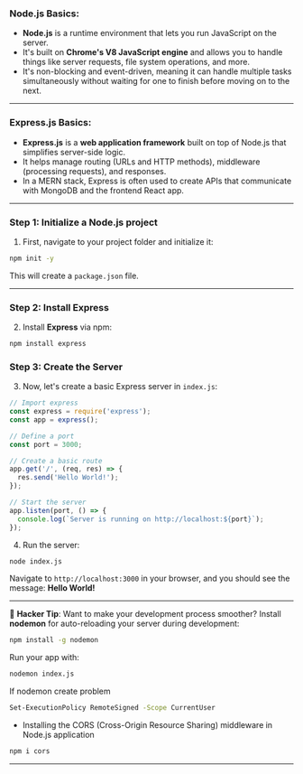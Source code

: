 
### **Node.js Basics**:
- **Node.js** is a runtime environment that lets you run JavaScript on the server.
- It's built on **Chrome's V8 JavaScript engine** and allows you to handle things like server requests, file system operations, and more.
- It's non-blocking and event-driven, meaning it can handle multiple tasks simultaneously without waiting for one to finish before moving on to the next.

---

### **Express.js Basics**:
- **Express.js** is a **web application framework** built on top of Node.js that simplifies server-side logic.
- It helps manage routing (URLs and HTTP methods), middleware (processing requests), and responses.
- In a MERN stack, Express is often used to create APIs that communicate with MongoDB and the frontend React app.

---


### **Step 1: Initialize a Node.js project**

1. First, navigate to your project folder and initialize it:
```bash
npm init -y
```
This will create a `package.json` file.

---

### **Step 2: Install Express**

2. Install **Express** via npm:
```bash
npm install express
```


### **Step 3: Create the Server**

3. Now, let's create a basic Express server in `index.js`:

```javascript
// Import express
const express = require('express');
const app = express();

// Define a port
const port = 3000;

// Create a basic route
app.get('/', (req, res) => {
  res.send('Hello World!');
});

// Start the server
app.listen(port, () => {
  console.log(`Server is running on http://localhost:${port}`);
});
```

4. Run the server:
```bash
node index.js
```

Navigate to `http://localhost:3000` in your browser, and you should see the message: **Hello World!**

---

🥷 **Hacker Tip**: Want to make your development process smoother? Install **nodemon** for auto-reloading your server during development:

```bash
npm install -g nodemon
```

Run your app with:
```bash
nodemon index.js
```
If nodemon create problem
```bash
Set-ExecutionPolicy RemoteSigned -Scope CurrentUser
```
- Installing the CORS (Cross-Origin Resource Sharing) middleware in Node.js application
```bash
npm i cors
```


---
